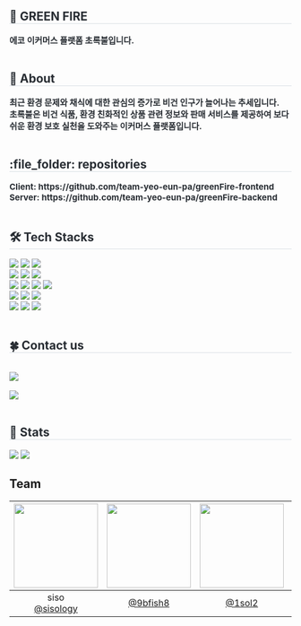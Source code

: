 <div style="text-align: left;"> 
    <h2 style="border-bottom: 1px solid #d8dee4; color: #282d33;"> 🌱 GREEN FIRE </h2>  
    <div style="font-weight: 700; font-size: 15px; text-align: left; color: #282d33;"> 에코 이커머스 플랫폼 초록불입니다. </div> 
</div> <br>
<div style="text-align: left;"> 
    <h2 style="border-bottom: 1px solid #d8dee4; color: #282d33;"> 🌳 About </h2>  
    <div style="font-weight: 700; font-size: 15px; text-align: left; color: #282d33;"> 
        최근 환경 문제와 채식에 대한 관심의 증가로 비건 인구가 늘어나는 추세입니다. <br>
        초록불은 비건 식품, 환경 친화적인 상품 관련 정보와 판매 서비스를 제공하여 보다 쉬운 환경 보호 실천을 도와주는 이커머스 플랫폼입니다.
    </div> 
</div> <br>
<div style="text-align: left;">
    <h2 style="border-bottom: 1px solid #d8dee4; color: #282d33;"> :file_folder: repositories </h2> 
    <div style="font-weight: 700; font-size: 15px; text-align: left; color: #282d33;"> Client: https://github.com/team-yeo-eun-pa/greenFire-frontend </div> 
    <div style="font-weight: 700; font-size: 15px; text-align: left; color: #282d33;"> Server: https://github.com/team-yeo-eun-pa/greenFire-backend </div> 
</div> <br>
    <div style="text-align: left;">
    <h2 style="border-bottom: 1px solid #d8dee4; color: #282d33;"> 🛠️ Tech Stacks </h2>
    <div style="margin: ; text-align: left;" "text-align: left;"> <img src="https://img.shields.io/badge/Amazon S3-569A31?style=flat-square&logo=Amazon S3&logoColor=white">
          <img src="https://img.shields.io/badge/Amazon AWS-232F3E?style=flat-square&logo=Amazon AWS&logoColor=white">
          <img src="https://img.shields.io/badge/Docker-2496ED?style=flat-square&logo=Docker&logoColor=white">
          <br/><img src="https://img.shields.io/badge/Bootstrap-7952B3?style=flat-square&logo=Bootstrap&logoColor=white">
          <img src="https://img.shields.io/badge/CSS3-1572B6?style=flat-square&logo=CSS3&logoColor=white">
          <img src="https://img.shields.io/badge/Sass-CC6699?style=flat-square&logo=Sass&logoColor=white">
          <br/><img src="https://img.shields.io/badge/React-61DAFB?style=flat-square&logo=React&logoColor=white">
          <img src="https://img.shields.io/badge/Redux-764ABC?style=flat-square&logo=Redux&logoColor=white">
          <img src="https://img.shields.io/badge/Java-007396?style=flat-square&logo=Java&logoColor=white">
          <img src="https://img.shields.io/badge/Javascript-F7DF1E?style=flat-square&logo=Javascript&logoColor=white">
          <br/><img src="https://img.shields.io/badge/MySQL-4479A1?style=flat-square&logo=MySQL&logoColor=white">
          <img src="https://img.shields.io/badge/Spring-6DB33F?style=flat-square&logo=Spring&logoColor=white">
          <img src="https://img.shields.io/badge/Spring Boot-6DB33F?style=flat-square&logo=Spring Boot&logoColor=white">
          <br/><img src="https://img.shields.io/badge/Discord-5865F2?style=flat-square&logo=Discord&logoColor=white">
          <img src="https://img.shields.io/badge/Figma-F24E1E?style=flat-square&logo=Figma&logoColor=white">
          <img src="https://img.shields.io/badge/Github-181717?style=flat-square&logo=Github&logoColor=white">
          </div>
    </div> <br>
    <div style="text-align: left;">
    <h2 style="border-bottom: 1px solid #d8dee4; color: #282d33;"> 🍀 Contact us </h2> <br> 
    <div style="text-align: left;"> <a href=https://www.notion.so/YEP-Yeo-Eun-pa-31ef27d24e71456abddaf0fca741e45d> <img src="https://img.shields.io/badge/Notion-000000?style=flat-square&logo=Notion&logoColor=white&link=https://www.notion.so/YEP-Yeo-Eun-pa-31ef27d24e71456abddaf0fca741e45d"> </a>
          </div>  <br> 
    <div style="text-align: left;"> <a href="https://hits.seeyoufarm.com"> <img src="https://hits.seeyoufarm.com/api/count/incr/badge.svg?url=https%3A%2F%2Fgithub.com%2FgreenFire-backend%2F&count_bg=%23000000&title_bg=%23000000&icon=github.svg&icon_color=%23FFFFFF&title=GitHub&edge_flat=false"/></a>
       </div> 
    </div> <br>
    <div style="text-align: left;"> 
    <h2 style="border-bottom: 1px solid #d8dee4; color: #282d33;"> 🏅 Stats </h2> <div style="text-align: left;"> <img src="https://github-readme-stats.vercel.app/api?username=greenFire-backend&bg_color=180,002e7a,00000000&title_color=ffffff&text_color=ffffff"
         /> <img src="https://github-readme-stats.vercel.app/api/top-langs/?username=greenFire-backend&layout=compact&bg_color=180,002e7a,00000000&title_color=ffffff&text_color=ffffff"
           /> </div> 
    </div>


## Team
|<img src="https://avatars.githubusercontent.com/u/116954896?v=4" width="150" height="150"/>|<img src="https://avatars.githubusercontent.com/u/163974510?v=4" width="150" height="150"/>|<img src="https://avatars.githubusercontent.com/u/154950327?v=4" width="150" height="150"/>|<img src="https://avatars.githubusercontent.com/u/56541363?v=4" width="150" height="150"/>|<img src="https://avatars.githubusercontent.com/u/154950263?v=4" width="150" height="150"/>|
|:-:|:-:|:-:|:-:|:-:|
|siso<br/>[@sisology](https://github.com/sisology)|[@9bfish8](https://github.com/9bfish8)|[@1sol2](https://github.com/1sol2)|[@syyyl](https://github.com/syyyl)|Hojeong_Choi<br/>[@hohojeong091](https://github.com/hohojeong091)|
